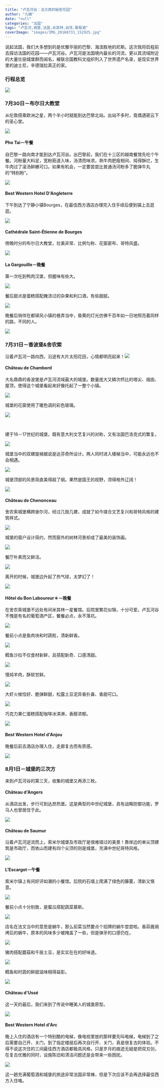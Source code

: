 ```yaml
---
title: "卢瓦河谷：法兰西的秘密花园"
author: "九姨"
date: "null"
categories: "法国"
tags: "卢瓦河,城堡,法国,米其林,自驾,葡萄酒"
coverImage: "images/IMG_20160731_152925.jpg"
---
```


说起法国，我们大多想到的是优雅华丽的巴黎、海滨胜地的尼斯。这次我将启程前去探访法国的花园——卢瓦河谷。卢瓦河是法国境内最长的河流，更以其流域附近的大量壮丽城堡群而闻名，被联合国教科文组织列入了世界遗产名录，是现实世界里的迪士尼，辛德瑞拉真正的家。

### 行程总览

![](images/Screen-Shot-2018-03-13-at-21.57.41.png)

### 7月30日－布尔日大教堂

从伦敦搭乘欧洲之星，两个半小时就能到达巴黎北站。出站不多时，竟偶遇密云下的圣心堂。

![](images/IMG_20160730_114020-e1521058477228.jpg)

#### Pho Tai－午餐

自巴黎一路向南才能到达卢瓦河谷。出巴黎前，我们在十三区的越南餐馆先吃个午餐。河粉量大料足，宽粉筋道入味，汤清而味浓，熟牛肉肥瘦相间、炖得酥烂，生牛肉过了滚汤鲜嫩可口。如果有机会，一定要尝尝比普通汤河粉多了脆弹牛丸的“特别粉”。

![](images/IMG_20160730_130040.jpg)

#### Best Western Hotel D'Angleterre

下午到达了宁静小镇Bourges，在最佳西方酒店办理完入住手续后便到镇上去逛逛。

![](images/IMG_20160730_160231.jpg)

#### Cathédrale Saint-Étienne de Bourges

傍晚时分的布尔日大教堂，壮美非常、比例匀称、花窗密布、哥特风盛。

![](images/IMG_20160730_200742.jpg)

#### La Gargouille－晚餐

第一次吃到鸭肉汉堡，但腥味有些大。

![](images/IMG_20160730_184607.jpg)

餐后甜点是蛋糕搭配腌渍过的杂果和利口酒，有些甜腻。

![](images/IMG_20160730_193413.jpg)

晚餐后徜徉在都铎风小镇的巷弄当中，昏黄的灯光仿佛千百年如一日地照亮着同样的路，不同的人。

![](images/IMG_20160730_203345.jpg)

### 7月31日－香波堡&舍农索

沿着卢瓦河一路向西，沿途有大片太阳花田，心情都明亮起来！![](images/IMG_20160731_092915.jpg)

#### Château de Chambord

大名鼎鼎的香波堡是卢瓦河流域最大的城堡。数量庞大又鳞次栉比的塔尖、烟囱、屋顶，使得这个城堡看起来好像托起了一整个小镇。

![](images/IMG_20160731_160509.jpg)

城堡的花窗使用了暖色调的彩色玻璃。

![](images/IMG_20160731_145936.jpg)

 

建于16－17世纪的城堡，既有意大利文艺复兴的对称，又有法国巴洛克式的繁复。

![](images/IMG_20160731_150748.jpg)

城堡当中的双螺旋梯据说是达芬奇所设计。两人同时进入楼梯当中，可能永远也不会相遇。

![](images/IMG_20160731_153908.jpg)

城堡顶部的风景简直美得超了纲。果然是国王的视野，须得格外辽阔！

![](images/IMG_20160731_152925.jpg)

#### Château de Chenonceau

舍农索城堡横跨谢尔河，经过几毁几建，成就了如今揉合文艺复兴和哥特风格的建筑样式。

![](images/IMG_20160731_190835.jpg)

城堡的窗户设计简约，然而窗外的树林河景却成了最美的装饰画。

![](images/IMG_20160731_180459.jpg)

餐厅朴素而又鲜活。

![](images/IMG_20160731_183358.jpg)

离开的时候，城堡边升起了热气球，太梦幻了！

![](images/IMG_20160731_191730.jpg)

#### Hôtel du Bon Laboureur＊－晚餐

在舍农索城堡不远处有间米其林一星餐馆。后院里繁花似锦，十分可爱。卢瓦河谷不愧是有名的葡萄酒产区，餐餐必点，永不落坑。

![](images/IMG_20160731_195250-e1521060264263.jpg)

餐前小点是鱼肉块和时蔬粒，清新鲜香。

![](images/fishy-starter-with-vegetables.jpg)

鳕鱼沙拉不仅食材新鲜，且搭配新奇、口感清甜。

![](images/IMG_20160731_200336.jpg)

慢炖羊肉，酥软甘鲜。

![](images/slow-cooked-lamb.jpg)

大虾火候恰好、脆弹鲜甜，松露土豆泥异香扑鼻、香甜可口。

![](images/prawns-with-truffle-sprinkled-e1521062193322.jpg)

巧克力果仁蛋糕搭配咖啡冰淇淋，香醇浓郁。

![](images/IMG_20160731_205326.jpg)

#### Best Western Hotel d'Anjou

晚餐后前去酒店办理入住，走廊复古而有质感。

![](images/IMG_20160801_085126-e1521060281759.jpg)

### 8月1日－城堡的三次方

来到卢瓦河谷的第三天，收集的城堡又再添三枚。

#### Château d'Angers

从酒店出发，步行可到达昂热堡。这是典型的中世纪城堡，具有战略防御功能，罗马人也曾居住于此。

![](images/IMG_20160801_092048.jpg)

#### Château de Saumur

沿着卢瓦河逆流而上，索米尔城堡及市政厅是很难错过的美景！靠岸边的单尖顶建筑是市政厅，而依山而建有四个尖顶的则是城堡，充满中世纪哥特风格。

![](images/IMG_20160801_135810.jpg)

#### L’Escargot－午餐

索米尔镇上有间好评如潮的小餐馆。后院的石墙上爬满了绿色的藤蔓，清新又惬意。

![](images/IMG_20160801_131631-e1521060420860.jpg)

餐前小点十分别致，是蜜瓜搭配蔬菜慕斯。

![](images/IMG_20160801_115750-e1521755121332.jpg)

店名在法文当中的意思是蜗牛，那么前菜当然要点个招牌的蜗牛尝尝啦。香蒜酱焗烤后的蜗牛，原本的风味多少被掩盖了一些，但是弹牙的口感仍在。

![](images/IMG_20160801_120812.jpg)

猪肉搭配蘑菇和千层土豆，是实实在在的好味道。

![](images/IMG_20160801_123803.jpg)

鳕鱼和时蔬的鲜甜滋味相得益彰。

![](images/cod.jpg)

#### Château d'Ussé

这一天的最后，我们来到了传说中睡美人的城堡原型。

![](images/IMG_20160801_160255.jpg)

#### Best Western Hotel d'Arc

晚上入住的酒店有一个特别酷的电梯，像电视里放的那样要先叫电梯，电梯到了之后需要自己开、关门，到了指定楼层后再次自行开、关门，真是很复古的体验。不得不说这次住的三间最佳西方酒店都极具风格，只是岁月的痕迹无疑是把双刃剑，在复古优雅的同时，设施陈旧和清洁问题还是会带来一些困扰。

![](images/IMG_20160802_072817-e1521060444399.jpg)

这一趟充满葡萄酒和城堡的旅途非常法国非常棒，但是下次应该不会再选择最佳西方入住咯。
